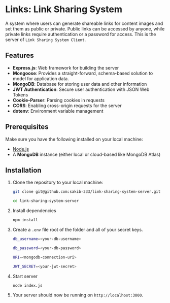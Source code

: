 # Links: Link Sharing System

A system where users can generate shareable links for content images and set them as public or private. Public links can be accessed by anyone, while private links require authentication or a password for access. This is the server of `Link Sharing System Client`.

## Features

- **Express.js**: Web framework for building the server
- **Mongoose**: Provides a straight-forward, schema-based solution to model for application data.
- **MongoDB**: Database for storing user data and other information
- **JWT Authentication**: Secure user authentication with JSON Web Tokens
- **Cookie-Parser**: Parsing cookies in requests
- **CORS**: Enabling cross-origin requests for the server
- **dotenv**: Environment variable management

## Prerequisites

Make sure you have the following installed on your local machine:

- [Node.js](https://nodejs.org/)
- A **MongoDB** instance (either local or cloud-based like MongoDB Atlas)

## Installation

1. Clone the repository to your local machine:

   ```bash
   git clone git@github.com:sakib-333/link-sharing-system-server.git

   cd link-sharing-system-server
   ```

2. Install dependencies

   ```bash
   npm install
   ```

3. Create a `.env` file root of the folder and all of your secret keys.

   ```bash
   db_username=<your-db-username>

   db_password=<your-db-password>

   URI=<mongodb-connection-uri>

   JWT_SECRET=<your-jwt-secret>

   ```

4. Start server

   ```bash
   node index.js
   ```

5. Your server should now be running on `http://localhost:3000`.
